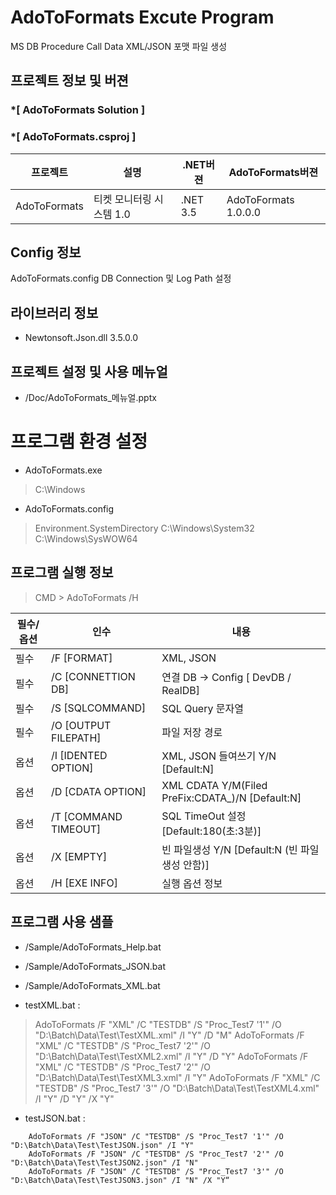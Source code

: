 # AdoToFormats Excute Program
MS DB Procedure Call Data XML/JSON 포맷 파일 생성

## 프로젝트 정보 및 버젼

### *[ AdoToFormats Solution ]	
### *[ AdoToFormats.csproj ]	

| 프로젝트 | 설명 | .NET버젼 | AdoToFormats버젼 |
| -------- | -------- | -------- | -------- |
| AdoToFormats | 티켓 모니터링 시스템 1.0	| .NET 3.5	| AdoToFormats 1.0.0.0 |

## Config 정보
AdoToFormats.config
DB Connection 및 Log Path 설정

## 라이브러리 정보
* Newtonsoft.Json.dll 3.5.0.0	

## 프로젝트 설정 및 사용 메뉴얼
* /Doc/AdoToFormats_메뉴얼.pptx

# 프로그램 환경 설정
- AdoToFormats.exe
 > C:\Windows
- AdoToFormats.config 
 > Environment.SystemDirectory
 > C:\Windows\System32
 > C:\Windows\SysWOW64

## 프로그램 실행 정보
> CMD > AdoToFormats /H

| 필수/옵션 | 인수 | 내용 |
| -------- | -------- | -------- |
| 필수 | /F [FORMAT]   | XML, JSON  |
| 필수 | /C [CONNETTION DB]   | 연결 DB -> Config [ DevDB / RealDB]  |
| 필수 | /S [SQLCOMMAND]   | SQL Query 문자열
| 필수 | /O [OUTPUT FILEPATH]   | 파일 저장 경로
| 옵션 | /I [IDENTED OPTION]   | XML, JSON 들여쓰기 Y/N [Default:N]
| 옵션 | /D [CDATA OPTION]   | XML CDATA Y/M(Filed PreFix:CDATA_)/N [Default:N]  |
| 옵션 | /T [COMMAND TIMEOUT]   | SQL TimeOut 설정 [Default:180(초:3분)]  |
| 옵션 | /X [EMPTY]  | 빈 파일생성 Y/N [Default:N (빈 파일생성 안함)]   |
| 옵션 | /H [EXE INFO]  | 실행 옵션 정보  |

## 프로그램 사용 샘플
* /Sample/AdoToFormats_Help.bat
* /Sample/AdoToFormats_JSON.bat
* /Sample/AdoToFormats_XML.bat

* testXML.bat :
> AdoToFormats /F "XML" /C "TESTDB" /S "Proc_Test7 '1'" /O "D:\Batch\Data\Test\TestXML.xml" /I "Y" /D "M"
> AdoToFormats /F "XML" /C "TESTDB" /S "Proc_Test7 '2'" /O "D:\Batch\Data\Test\TestXML2.xml" /I "Y" /D "Y"
> AdoToFormats /F "XML" /C "TESTDB" /S "Proc_Test7 '2'" /O "D:\Batch\Data\Test\TestXML3.xml" /I "Y"
> AdoToFormats /F "XML" /C "TESTDB" /S "Proc_Test7 '3'" /O "D:\Batch\Data\Test\TestXML4.xml" /I "Y" /D "Y" /X "Y"

* testJSON.bat :
```
	AdoToFormats /F "JSON" /C "TESTDB" /S "Proc_Test7 '1'" /O "D:\Batch\Data\Test\TestJSON.json" /I "Y"
	AdoToFormats /F "JSON" /C "TESTDB" /S "Proc_Test7 '2'" /O "D:\Batch\Data\Test\TestJSON2.json" /I "N"
	AdoToFormats /F "JSON" /C "TESTDB" /S "Proc_Test7 '3'" /O "D:\Batch\Data\Test\TestJSON3.json" /I "N" /X "Y“
```
